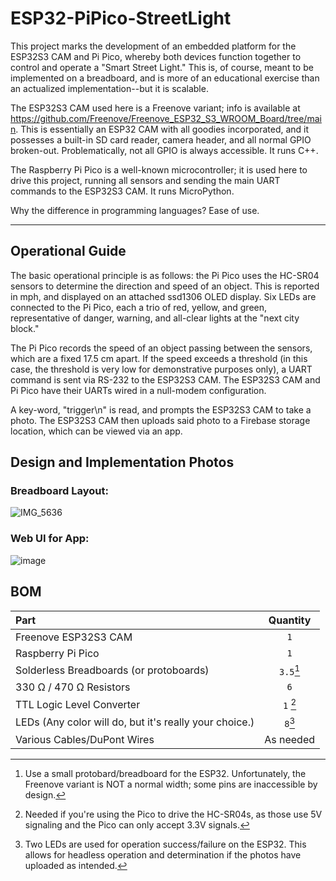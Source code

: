 # ESP32-PiPico-StreetLight

This project marks the development of an embedded platform for the ESP32S3 CAM and Pi Pico, whereby
both devices function together to control and operate a "Smart Street Light." This is, of course, meant to be implemented on a breadboard, and is more of an educational exercise than an actualized implementation--but it is scalable.

The ESP32S3 CAM used here is a Freenove variant; info is available at https://github.com/Freenove/Freenove_ESP32_S3_WROOM_Board/tree/main. This is essentially an ESP32 CAM with all goodies incorporated, and it possesses a built-in SD card reader, camera header, and all normal GPIO broken-out. Problematically, not all GPIO is always accessible. It runs C++.

The Raspberry Pi Pico is a well-known microcontroller; it is used here to drive this project, running all sensors and sending the main UART commands to the ESP32S3 CAM. It runs MicroPython.

Why the difference in programming languages? Ease of use.

---

## Operational Guide

The basic operational principle is as follows: the Pi Pico uses the HC-SR04 sensors to determine the direction and speed of an object. This is reported in mph, and displayed on an attached ssd1306 OLED display. Six LEDs are connected to the Pi Pico, each a trio of red, yellow, and green, representative of danger, warning, and all-clear lights at the "next city block."

The Pi Pico records the speed of an object passing between the sensors, which are a fixed 17.5 cm apart. If the speed exceeds a threshold (in this case, the threshold is very low for demonstrative purposes only), a UART command is sent via RS-232 to the ESP32S3 CAM. The ESP32S3 CAM and Pi Pico have their UARTs wired in a null-modem configuration.

A key-word, "trigger\n" is read, and prompts the ESP32S3 CAM to take a photo. The ESP32S3 CAM then uploads said photo to a Firebase storage location, which can be viewed via an app.

## Design and Implementation Photos

### Breadboard Layout:
![IMG_5636](https://github.com/WJGardnerJr/ESP32-PiPico-StreetLight/assets/135628958/060c208b-dd18-4a6a-9e73-0c01aaead33f)

### Web UI for App:
![image](https://github.com/WJGardnerJr/ESP32-PiPico-StreetLight/assets/135628958/709a2a71-c5d3-4047-9ac1-597d3ec1badc)

## BOM
| Part  | Quantity  |
| :--- | :---: |
| Freenove ESP32S3 CAM  | `1` |
| Raspberry Pi Pico  | `1` |
| Solderless Breadboards (or protoboards)  | `3.5`[^1] |
| 330 Ω / 470 Ω Resistors| `6` |
| TTL Logic Level Converter  | `1` [^2]|
| LEDs (Any color will do, but it's really your choice.)  | `8`[^3] |
| Various Cables/DuPont Wires| As needed |

[^1]: Use a small protobard/breadboard for the ESP32. Unfortunately, the Freenove variant is NOT a normal width; some pins are inaccessible by design.

[^2]: Needed if you're using the Pico to drive the HC-SR04s, as those use 5V signaling and the Pico can only accept 3.3V signals.

[^3]: Two LEDs are used for operation success/failure on the ESP32. This allows for headless operation and determination if the photos have uploaded as intended.
